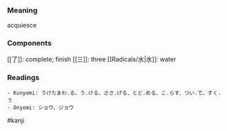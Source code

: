 ### Meaning

acquiesce

### Components

[[了]]: complete; finish [[三]]: three [[Radicals/水|水]]: water

### Readings

```
- Kunyomi: うけたまわ.る、う.ける、ささ.げる、とど.める、こ.らす、つい.で、すく.う
- Onyomi: ショウ、ジョウ
```

#kanji